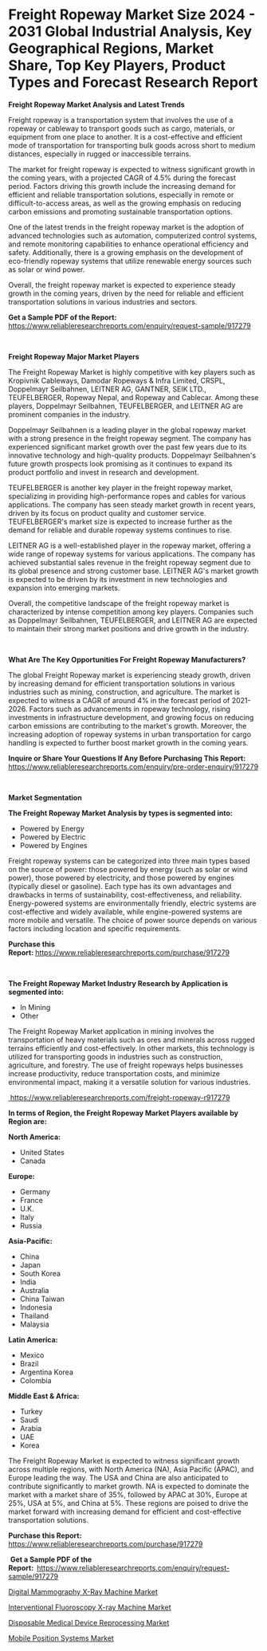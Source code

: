 <p><h1>Freight Ropeway Market Size 2024 - 2031 Global Industrial Analysis, Key Geographical Regions, Market Share, Top Key Players, Product Types and Forecast Research Report</h1></p><p><strong>Freight Ropeway Market Analysis and Latest Trends</strong></p>
<p><p>Freight ropeway is a transportation system that involves the use of a ropeway or cableway to transport goods such as cargo, materials, or equipment from one place to another. It is a cost-effective and efficient mode of transportation for transporting bulk goods across short to medium distances, especially in rugged or inaccessible terrains.</p><p>The market for freight ropeway is expected to witness significant growth in the coming years, with a projected CAGR of 4.5% during the forecast period. Factors driving this growth include the increasing demand for efficient and reliable transportation solutions, especially in remote or difficult-to-access areas, as well as the growing emphasis on reducing carbon emissions and promoting sustainable transportation options.</p><p>One of the latest trends in the freight ropeway market is the adoption of advanced technologies such as automation, computerized control systems, and remote monitoring capabilities to enhance operational efficiency and safety. Additionally, there is a growing emphasis on the development of eco-friendly ropeway systems that utilize renewable energy sources such as solar or wind power.</p><p>Overall, the freight ropeway market is expected to experience steady growth in the coming years, driven by the need for reliable and efficient transportation solutions in various industries and sectors.</p></p>
<p><strong>Get a Sample PDF of the Report:&nbsp;</strong> <a href="https://www.reliableresearchreports.com/enquiry/request-sample/917279">https://www.reliableresearchreports.com/enquiry/request-sample/917279</a></p>
<p>&nbsp;</p>
<p><strong>Freight Ropeway Major Market Players</strong></p>
<p><p>The Freight Ropeway Market is highly competitive with key players such as Kropivnik Cableways, Damodar Ropeways & Infra Limited, CRSPL, Doppelmayr Seilbahnen, LEITNER AG, GANTNER, SEIK LTD., TEUFELBERGER, Ropeway Nepal, and Ropeway and Cablecar. Among these players, Doppelmayr Seilbahnen, TEUFELBERGER, and LEITNER AG are prominent companies in the industry.</p><p>Doppelmayr Seilbahnen is a leading player in the global ropeway market with a strong presence in the freight ropeway segment. The company has experienced significant market growth over the past few years due to its innovative technology and high-quality products. Doppelmayr Seilbahnen's future growth prospects look promising as it continues to expand its product portfolio and invest in research and development.</p><p>TEUFELBERGER is another key player in the freight ropeway market, specializing in providing high-performance ropes and cables for various applications. The company has seen steady market growth in recent years, driven by its focus on product quality and customer service. TEUFELBERGER's market size is expected to increase further as the demand for reliable and durable ropeway systems continues to rise.</p><p>LEITNER AG is a well-established player in the ropeway market, offering a wide range of ropeway systems for various applications. The company has achieved substantial sales revenue in the freight ropeway segment due to its global presence and strong customer base. LEITNER AG's market growth is expected to be driven by its investment in new technologies and expansion into emerging markets.</p><p>Overall, the competitive landscape of the freight ropeway market is characterized by intense competition among key players. Companies such as Doppelmayr Seilbahnen, TEUFELBERGER, and LEITNER AG are expected to maintain their strong market positions and drive growth in the industry.</p></p>
<p>&nbsp;</p>
<p><strong>What Are The Key Opportunities For Freight Ropeway Manufacturers?</strong></p>
<p><p>The global Freight Ropeway market is experiencing steady growth, driven by increasing demand for efficient transportation solutions in various industries such as mining, construction, and agriculture. The market is expected to witness a CAGR of around 4% in the forecast period of 2021-2026. Factors such as advancements in ropeway technology, rising investments in infrastructure development, and growing focus on reducing carbon emissions are contributing to the market's growth. Moreover, the increasing adoption of ropeway systems in urban transportation for cargo handling is expected to further boost market growth in the coming years.</p></p>
<p><strong>Inquire or Share Your Questions If Any Before Purchasing This Report:</strong> <a href="https://www.reliableresearchreports.com/enquiry/pre-order-enquiry/917279">https://www.reliableresearchreports.com/enquiry/pre-order-enquiry/917279</a></p>
<p>&nbsp;</p>
<p><strong>Market Segmentation</strong></p>
<p><strong>The Freight Ropeway Market Analysis by types is segmented into:</strong></p>
<p><ul><li>Powered by Energy</li><li>Powered by Electric</li><li>Powered by Engines</li></ul></p>
<p><p>Freight ropeway systems can be categorized into three main types based on the source of power: those powered by energy (such as solar or wind power), those powered by electricity, and those powered by engines (typically diesel or gasoline). Each type has its own advantages and drawbacks in terms of sustainability, cost-effectiveness, and reliability. Energy-powered systems are environmentally friendly, electric systems are cost-effective and widely available, while engine-powered systems are more mobile and versatile. The choice of power source depends on various factors including location and specific requirements.</p></p>
<p><strong>Purchase this Report:&nbsp;</strong><a href="https://www.reliableresearchreports.com/purchase/917279">https://www.reliableresearchreports.com/purchase/917279</a></p>
<p>&nbsp;</p>
<p><strong>The Freight Ropeway Market Industry Research by Application is segmented into:</strong></p>
<p><ul><li>In Mining</li><li>Other</li></ul></p>
<p><p>The Freight Ropeway Market application in mining involves the transportation of heavy materials such as ores and minerals across rugged terrains efficiently and cost-effectively. In other markets, this technology is utilized for transporting goods in industries such as construction, agriculture, and forestry. The use of freight ropeways helps businesses increase productivity, reduce transportation costs, and minimize environmental impact, making it a versatile solution for various industries.</p></p>
<p><a href="https://www.reliableresearchreports.com/freight-ropeway-r917279">&nbsp;https://www.reliableresearchreports.com/freight-ropeway-r917279</a></p>
<p><strong>In terms of Region, the Freight Ropeway Market Players available by Region are:</strong></p>
<p>
    <p> <strong> North America: </strong>
        <ul>
            <li>United States</li>
            <li>Canada</li>
        </ul>
        </p> 
    <p> <strong> Europe: </strong>
        <ul>
            <li>Germany</li>
            <li>France</li>
            <li>U.K.</li>
            <li>Italy</li>
            <li>Russia</li>
        </ul>
        </p> 
    <p> <strong> Asia-Pacific: </strong>
        <ul>
            <li>China</li>
            <li>Japan</li>
            <li>South Korea</li>
            <li>India</li>
            <li>Australia</li>
            <li>China Taiwan</li>
            <li>Indonesia</li>
            <li>Thailand</li>
            <li>Malaysia</li>
        </ul>
        </p> 
    <p> <strong> Latin America: </strong>
        <ul>
            <li>Mexico</li>
            <li>Brazil</li>
            <li>Argentina Korea</li>
            <li>Colombia</li>
        </ul>
        </p> 
    <p> <strong> Middle East & Africa: </strong>
        <ul>
            <li>Turkey</li>
            <li>Saudi</li>
            <li>Arabia</li>
            <li>UAE</li>
            <li>Korea</li>
        </ul>
    </p>
    </p>
<p><p>The Freight Ropeway Market is expected to witness significant growth across multiple regions, with North America (NA), Asia Pacific (APAC), and Europe leading the way. The USA and China are also anticipated to contribute significantly to market growth. NA is expected to dominate the market with a market share of 35%, followed by APAC at 30%, Europe at 25%, USA at 5%, and China at 5%. These regions are poised to drive the market forward with increasing demand for efficient and cost-effective transportation solutions.</p></p>
<p><strong>Purchase this Report: </strong><a href="https://www.reliableresearchreports.com/purchase/917279">https://www.reliableresearchreports.com/purchase/917279</a></p>
<p>&nbsp;<strong>Get a Sample PDF of the Report:&nbsp;&nbsp;</strong><a href="https://www.reliableresearchreports.com/enquiry/request-sample/917279">https://www.reliableresearchreports.com/enquiry/request-sample/917279</a></p>
<p><strong></strong></p>
<p><p><a href="https://www.linkedin.com/pulse/digital-mammography-x-ray-machine-market-size-reveals-jvzmc">Digital Mammography X-Ray Machine Market</a></p><p><a href="https://www.linkedin.com/pulse/interventional-fluoroscopy-x-ray-machine-market-insights-cagr-nwf0e">Interventional Fluoroscopy X-ray Machine Market</a></p><p><a href="https://github.com/ElmoRunolfsson2023/Market-Research-Report-List-1/blob/main/disposable-medical-device-reprocessing-market.md">Disposable Medical Device Reprocessing Market</a></p><p><a href="https://github.com/susanjprice2023/Market-Research-Report-List-1/blob/main/mobile-position-systems-market.md">Mobile Position Systems Market</a></p></p>